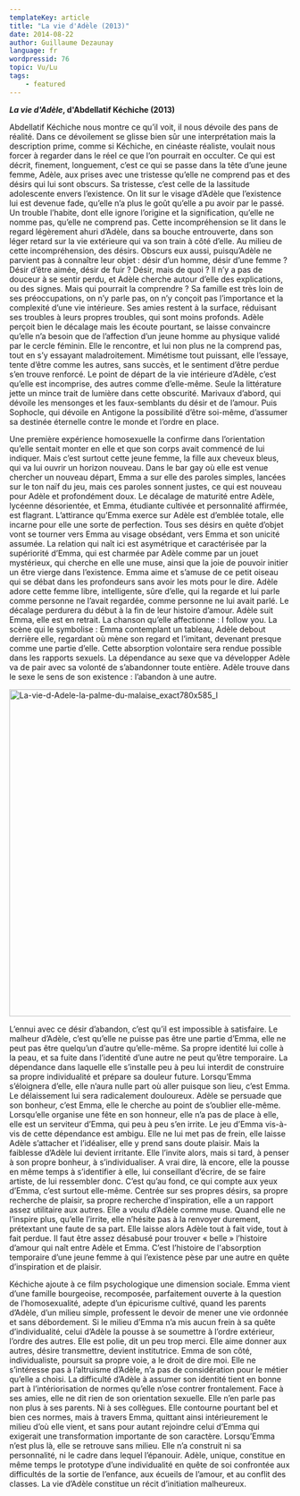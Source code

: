 ```yaml
---
templateKey: article
title: "La vie d'Adèle (2013)"
date: 2014-08-22
author: Guillaume Dezaunay
language: fr
wordpressid: 76
topic: Vu/Lu
tags:
    - featured
---
```


<p>
<p><strong><em>La vie d'Adèle</em>, d'Abdellatif Kéchiche (2013)</strong></p>
<p>Abdellatif Kéchiche nous montre ce qu’il voit, il nous dévoile des pans de réalité. Dans ce dévoilement se glisse bien sûr une interprétation mais la description prime, comme si Kéchiche, en cinéaste réaliste, voulait nous forcer à regarder dans le réel ce que l’on pourrait en occulter. Ce qui est décrit, finement, longuement, c’est ce qui se passe dans la tête d’une jeune femme, Adèle, aux prises avec une tristesse qu’elle ne comprend pas et des désirs qui lui sont obscurs. Sa tristesse, c’est celle de la lassitude adolescente envers l’existence. On lit sur le visage d’Adèle que l’existence lui est devenue fade, qu’elle n’a plus le goût qu’elle a pu avoir par le passé. Un trouble l’habite, dont elle ignore l’origine et la signification, qu’elle ne nomme pas, qu’elle ne comprend pas. Cette incompréhension se lit dans le regard légèrement ahuri d’Adèle, dans sa bouche entrouverte, dans son léger retard sur la vie extérieure qui va son train à côté d’elle. Au milieu de cette incompréhension, des désirs. Obscurs eux aussi, puisqu’Adèle ne parvient pas à connaître leur objet : désir d’un homme, désir d’une femme ? Désir d’être aimée, désir de fuir ? Désir, mais de quoi ? Il n’y a pas de douceur à se sentir perdu, et Adèle cherche autour d’elle des explications, ou des signes. Mais qui pourrait la comprendre ? Sa famille est très loin de ses préoccupations, on n’y parle pas, on n’y conçoit pas l’importance et la complexité d’une vie intérieure. Ses amies restent à la surface, réduisant ses troubles à leurs propres troubles, qui sont moins profonds. Adèle perçoit bien le décalage mais les écoute pourtant, se laisse convaincre qu’elle n’a besoin que de l’affection d’un jeune homme au physique validé par le cercle féminin. Elle le rencontre, et lui non plus ne la comprend pas, tout en s’y essayant maladroitement. Mimétisme tout puissant, elle l’essaye, tente d’être comme les autres, sans succès, et le sentiment d’être perdue s’en trouve renforcé. Le point de départ de la vie intérieure d’Adèle, c’est qu’elle est incomprise, des autres comme d’elle-même. Seule la littérature jette un mince trait de lumière dans cette obscurité. Marivaux d’abord, qui dévoile les mensonges et les faux-semblants du désir et de l’amour. Puis Sophocle, qui dévoile en Antigone la possibilité d’être soi-même, d’assumer sa destinée éternelle contre le monde et l’ordre en place.</p>
<p>Une première expérience homosexuelle la confirme dans l’orientation qu’elle sentait monter en elle et que son corps avait commencé de lui indiquer. Mais c’est surtout cette jeune femme, la fille aux cheveux bleus, qui va lui ouvrir un horizon nouveau. Dans le bar gay où elle est venue chercher un nouveau départ, Emma a sur elle des paroles simples, lancées sur le ton naïf du jeu, mais ces paroles sonnent justes, ce qui est nouveau pour Adèle et profondément doux. Le décalage de maturité entre Adèle, lycéenne désorientée, et Emma, étudiante cultivée et personnalité affirmée, est flagrant. L’attirance qu’Emma exerce sur Adèle est d’emblée totale, elle incarne pour elle une sorte de perfection. Tous ses désirs en quête d’objet vont se tourner vers Emma au visage obsédant, vers Emma et son unicité assumée. La relation qui naît ici est asymétrique et caractérisée par la supériorité d’Emma, qui est charmée par Adèle comme par un jouet mystérieux, qui cherche en elle une muse, ainsi que la joie de pouvoir initier un être vierge dans l’existence. Emma aime et s’amuse de ce petit oiseau qui se débat dans les profondeurs sans avoir les mots pour le dire. Adèle adore cette femme libre, intelligente, sûre d’elle, qui la regarde et lui parle comme personne ne l’avait regardée, comme personne ne lui avait parlé. Le décalage perdurera du début à la fin de leur histoire d’amour. Adèle suit Emma, elle est en retrait. La chanson qu’elle affectionne : I follow you. La scène qui le symbolise : Emma contemplant un tableau, Adèle debout derrière elle, regardant où mène son regard et l’imitant, devenant presque comme une partie d’elle. Cette absorption volontaire sera rendue possible dans les rapports sexuels. La dépendance au sexe que va développer Adèle va de pair avec sa volonté de s’abandonner toute entière. Adèle trouve dans le sexe le sens de son existence : l’abandon à une autre.</p>
<p><a href="http://thelantern.eu/wp-content/uploads/2014/08/La-vie-d-Adele-la-palme-du-malaise_exact780x585_l.jpg"><img class="alignnone size-full wp-image-154" src="http://thelantern.eu/wp-content/uploads/2014/08/La-vie-d-Adele-la-palme-du-malaise_exact780x585_l.jpg" alt="La-vie-d-Adele-la-palme-du-malaise_exact780x585_l" width="780" height="585" /></a></p>
<p>L’ennui avec ce désir d’abandon, c’est qu’il est impossible à satisfaire. Le malheur d’Adèle, c’est qu’elle ne puisse pas être une partie d’Emma, elle ne peut pas être quelqu’un d’autre qu’elle-même. Sa propre identité lui colle à la peau, et sa fuite dans l’identité d’une autre ne peut qu’être temporaire. La dépendance dans laquelle elle s’installe peu à peu lui interdit de construire sa propre individualité et prépare sa douleur future. Lorsqu’Emma s’éloignera d’elle, elle n’aura nulle part où aller puisque son lieu, c’est Emma. Le délaissement lui sera radicalement douloureux. Adèle se persuade que son bonheur, c’est Emma, elle le cherche au point de s’oublier elle-même. Lorsqu’elle organise une fête en son honneur, elle n’a pas de place à elle, elle est un serviteur d’Emma, qui peu à peu s’en irrite. Le jeu d’Emma vis-à-vis de cette dépendance est ambigu. Elle ne lui met pas de frein, elle laisse Adèle s’attacher et l’idéaliser, elle y prend sans doute plaisir. Mais la faiblesse d’Adèle lui devient irritante. Elle l’invite alors, mais si tard, à penser à son propre bonheur, à s’individualiser. A vrai dire, là encore, elle la pousse en même temps à s’identifier à elle, lui conseillant d’écrire, de se faire artiste, de lui ressembler donc. C’est qu’au fond, ce qui compte aux yeux d’Emma, c’est surtout elle-même. Centrée sur ses propres désirs, sa propre recherche de plaisir, sa propre recherche d’inspiration, elle a un rapport assez utilitaire aux autres. Elle a voulu d’Adèle comme muse. Quand elle ne l’inspire plus, qu’elle l’irrite, elle n’hésite pas à la renvoyer durement, prétextant une faute de sa part. Elle laisse alors Adèle tout à fait vide, tout à fait perdue. Il faut être assez désabusé pour trouver « belle » l’histoire d’amour qui naît entre Adèle et Emma. C’est l’histoire de l'absorption temporaire d’une jeune femme à qui l’existence pèse par une autre en quête d’inspiration et de plaisir.</p>
<p>Kéchiche ajoute à ce film psychologique une dimension sociale. Emma vient d’une famille bourgeoise, recomposée, parfaitement ouverte à la question de l’homosexualité, adepte d’un épicurisme cultivé, quand les parents d’Adèle, d’un milieu simple, professent le devoir de mener une vie ordonnée et sans débordement. Si le milieu d’Emma n’a mis aucun frein à sa quête d’individualité, celui d’Adèle la pousse à se soumettre à l’ordre extérieur, l’ordre des autres. Elle est polie, dit un peu trop merci. Elle aime donner aux autres, désire transmettre, devient institutrice. Emma de son côté, individualiste, poursuit sa propre voie, a le droit de dire moi. Elle ne s’intéresse pas à l’altruisme d’Adèle, n’a pas de considération pour le métier qu’elle a choisi. La difficulté d’Adèle à assumer son identité tient en bonne part à l’intériorisation de normes qu’elle n’ose contrer frontalement. Face à ses amies, elle ne dit rien de son orientation sexuelle. Elle n’en parle pas non plus à ses parents. Ni à ses collègues. Elle contourne pourtant bel et bien ces normes, mais à travers Emma, quittant ainsi intérieurement le milieu d’où elle vient, et sans pour autant rejoindre celui d’Emma qui exigerait une transformation importante de son caractère. Lorsqu’Emma n’est plus là, elle se retrouve sans milieu. Elle n’a construit ni sa personnalité, ni le cadre dans lequel l’épanouir. Adèle, unique, constitue en même temps le prototype d’une individualité en quête de soi confrontée aux difficultés de la sortie de l’enfance, aux écueils de l’amour, et au conflit des classes. La vie d’Adèle constitue un récit d’initiation malheureux.</p>
</p>
<p></p>

